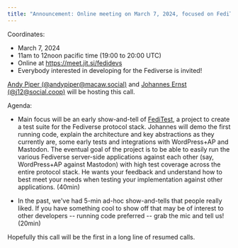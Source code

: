 ```yaml
---
title: "Announcement: Online meeting on March 7, 2024, focused on FediTest"
---
```


Coordinates:

* March 7, 2024
* 11am to 12noon pacific time (19:00 to 20:00 UTC)
* Online at https://meet.jit.si/fedidevs
* Everybody interested in developing for the Fediverse is invited!

[Andy Piper (@andypiper@macaw.social)](https://macaw.social/@andypiper) and [Johannes Ernst (@j12@social.coop)](https://social.coop/@j12t) will be hosting this call.

Agenda:

* Main focus will be an early show-and-tell of [FediTest](https://feditest.org), a project to create a test suite for the Fediverse protocol stack. Johannes will demo the first running code, explain the architecture and key abstractions as they currently are, some early tests and integrations with WordPress+AP and Mastodon. The eventual goal of the project is to be able to easily run the various Fediverse server-side applications against each other (say, WordPress+AP against Mastodon) with high test coverage across the entire protocol stack. He wants your feedback and understand how to best meet your needs when testing your implementation against other applications. (40min)

* In the past, we've had 5-min ad-hoc show-and-tells that people really liked. If you have something cool to show off that may be of interest to other developers -- running code preferred -- grab the mic and tell us! (20min)

Hopefully this call will be the first in a long line of resumed calls.